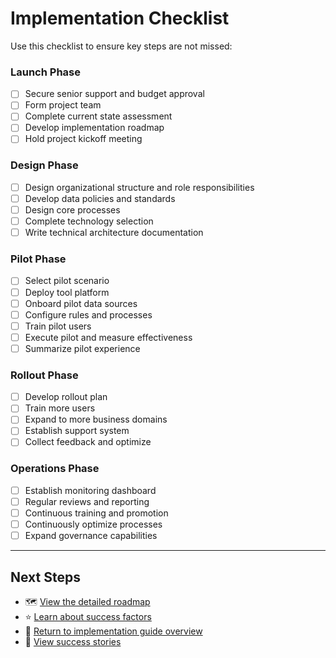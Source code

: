 # Implementation Checklist

Use this checklist to ensure key steps are not missed:

### Launch Phase

-   [ ] Secure senior support and budget approval
-   [ ] Form project team
-   [ ] Complete current state assessment
-   [ ] Develop implementation roadmap
-   [ ] Hold project kickoff meeting

### Design Phase

-   [ ] Design organizational structure and role responsibilities
-   [ ] Develop data policies and standards
-   [ ] Design core processes
-   [ ] Complete technology selection
-   [ ] Write technical architecture documentation

### Pilot Phase

-   [ ] Select pilot scenario
-   [ ] Deploy tool platform
-   [ ] Onboard pilot data sources
-   [ ] Configure rules and processes
-   [ ] Train pilot users
-   [ ] Execute pilot and measure effectiveness
-   [ ] Summarize pilot experience

### Rollout Phase

-   [ ] Develop rollout plan
-   [ ] Train more users
-   [ ] Expand to more business domains
-   [ ] Establish support system
-   [ ] Collect feedback and optimize

### Operations Phase

-   [ ] Establish monitoring dashboard
-   [ ] Regular reviews and reporting
-   [ ] Continuous training and promotion
-   [ ] Continuously optimize processes
-   [ ] Expand governance capabilities

---

## Next Steps

-   🗺️ [View the detailed roadmap](/en/implementation/roadmap)
-   ⭐ [Learn about success factors](/en/implementation/success-factors)
-   📖 [Return to implementation guide overview](/en/implementation/)
-   💼 [View success stories](/en/cases)

